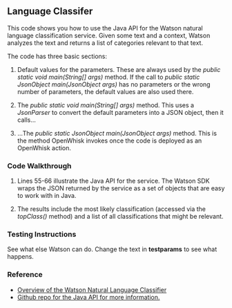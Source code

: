 ## Language Classifer

This code shows you how to use the Java API for the Watson natural language classification service. Given some text and a 
context, Watson analyzes the text and returns a list of categories relevant to that text.

The code has three basic sections: 

1. Default values for the parameters. These are always used by the *public static void main(String[] args)* method. 
If the call to *public static JsonObject main(JsonObject args)* has no parameters or the wrong number of parameters, 
the default values are also used there. 

2. The *public static void main(String[] args)* method. This uses a *JsonParser* to convert the default parameters into a 
JSON object, then it calls... 

3. ...The *public static JsonObject main(JsonObject args)* method. This is the method OpenWhisk invokes once the code is 
deployed as an OpenWhisk action.

### Code Walkthrough
1. Lines 55-66 illustrate the Java API for the service. The Watson SDK wraps the JSON returned by the service as a set of objects 
that are easy to work with in Java. 

2. The results include the most likely classification (accessed via the *topClass()* method) and a list of all classifications 
that might be relevant.

### Testing Instructions

See what else Watson can do. Change the text in **testparams** to see what happens.

### Reference
* [Overview of the Watson Natural Language Classifier](https://www.ibm.com/watson/developercloud/nl-classifier.html)
* [Github repo for the Java API for more information.](https://github.com/watson-developer-cloud/java-sdk/tree/develop/natural-language-classifier)
    
